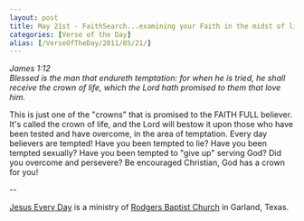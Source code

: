 ```yaml
---
layout: post
title: May 21st - FaithSearch...examining your Faith in the midst of life's
categories: [Verse of the Day]
alias: [/VerseOfTheDay/2011/05/21/]
---
```


_James 1:12  
Blessed is the man that endureth temptation: for when he is tried,
he shall receive the crown of life, which the Lord hath promised to
them that love him._

This is just one of the "crowns" that is promised to the FAITH FULL
believer. It's called the crown of life, and the Lord will bestow it
upon those who have been tested and have overcome, in the area of
temptation. Every day believers are tempted! Have you been tempted to
lie? Have you been tempted sexually? Have you been tempted to "give
up" serving God? Did you overcome and persevere? Be encouraged
Christian, God has a crown for you!

 --

<a href=http://jesuseveryday.net>Jesus Every Day</a> is a ministry of <a href=http://rodgersbaptist.net>Rodgers Baptist Church</a> in Garland, Texas.
